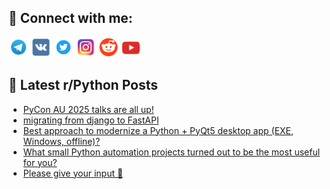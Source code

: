 ## 🔎 Connect with me:
[<img src="https://github.com/bullbesh/bullbesh/blob/main/images/Telegram.png" width="32" height="32" />](https://t.me/bullbesh)
[<img src="https://github.com/bullbesh/bullbesh/blob/main/images/VK.png" width="32" height="32" />](https://vk.com/bullbesh)
[<img src="https://github.com/bullbesh/bullbesh/blob/main/images/Twitter.png" width="32" height="32" />](https://twitter.com/bullbesh1)
[<img src="https://github.com/bullbesh/bullbesh/blob/main/images/Instagram.png" width="32" height="32" />](https://www.instagram.com/bullbesh)
[<img src="https://github.com/bullbesh/bullbesh/blob/main/images/Reddit.png" width="32" height="32" />](https://www.reddit.com/user/bullbesh)
[<img src="https://github.com/bullbesh/bullbesh/blob/main/images/YouTube.png" width="32" height="32" />](https://www.youtube.com/channel/UCtfjRs6uzgq5mfm8S06WTcg)

## 📕 Latest r/Python Posts
<!-- BLOG-POST-LIST:START -->
- [PyCon AU 2025 talks are all up!](https://www.reddit.com/r/Python/comments/1nq5x1b/pycon_au_2025_talks_are_all_up/)
- [migrating from django to FastAPI](https://www.reddit.com/r/Python/comments/1nq45ep/migrating_from_django_to_fastapi/)
- [Best approach to modernize a Python + PyQt5 desktop app &lpar;EXE, Windows, offline&rpar;?](https://www.reddit.com/r/Python/comments/1nq3azn/best_approach_to_modernize_a_python_pyqt5_desktop/)
- [What small Python automation projects turned out to be the most useful for you?](https://www.reddit.com/r/Python/comments/1nq1588/what_small_python_automation_projects_turned_out/)
- [Please give your input 🤔](https://www.reddit.com/r/Python/comments/1nq0xnm/please_give_your_input/)
<!-- BLOG-POST-LIST:END -->

